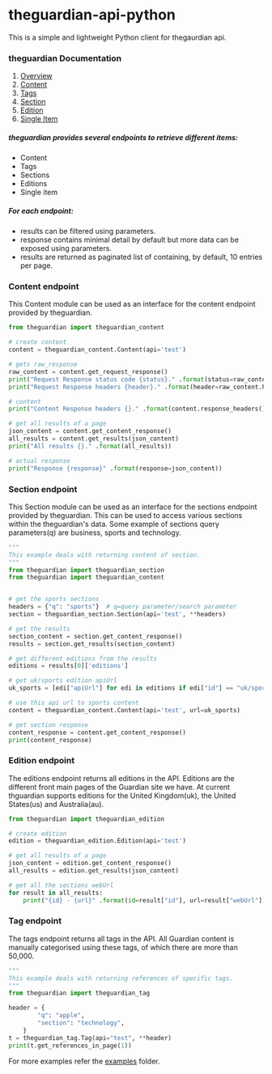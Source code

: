 # theguardian-api-python
This is a simple and lightweight Python client for thegaurdian api.

### theguardian Documentation
1. [Overview](http://open-platform.theguardian.com/documentation/)
2. [Content](http://open-platform.theguardian.com/documentation/search)
3. [Tags](http://open-platform.theguardian.com/documentation/tag)
4. [Section](http://open-platform.theguardian.com/documentation/section)
5. [Edition](http://open-platform.theguardian.com/documentation/edition)
6. [Single Item](http://open-platform.theguardian.com/documentation/item)

##### theguardian provides several endpoints to retrieve different items:

* Content
* Tags
* Sections
* Editions
* Single item

##### For each endpoint:

* results can be filtered using parameters.
* response contains minimal detail by default but more data can be exposed using parameters.
* results are returned as paginated list of containing, by default, 10 entries per page.

### Content endpoint
This Content module can be used as an interface for the content endpoint provided
by theguardian.
```python
from theguardian import theguardian_content

# create content
content = theguardian_content.Content(api='test')

# gets raw_response
raw_content = content.get_request_response()
print("Request Response status code {status}." .format(status=raw_content.status_code))
print("Request Response headers {header}." .format(header=raw_content.headers))

# content
print("Content Response headers {}." .format(content.response_headers()))

# get all results of a page
json_content = content.get_content_response()
all_results = content.get_results(json_content)
print("All results {}." .format(all_results))

# actual response
print("Response {response}" .format(response=json_content))
```
### Section endpoint
This Section module can be used as an interface for the sections endpoint provided
by theguardian. This can be used to access various sections within the theguardian's
data. Some example of sections query parameters(q) are business, sports and technology.
```python
"""
This example deals with returning content of section.
"""
from theguardian import theguardian_section
from theguardian import theguardian_content


# get the sports sections
headers = {"q": "sports"}  # q=query parameter/search parameter
section = theguardian_section.Section(api='test', **headers)

# get the results
section_content = section.get_content_response()
results = section.get_results(section_content)

# get different editions from the results
editions = results[0]['editions']

# get uk/sports edition apiUrl
uk_sports = [edi["apiUrl"] for edi in editions if edi["id"] == "uk/sport"][0]

# use this api url to sports content
content = theguardian_content.Content(api='test', url=uk_sports)

# get section response
content_response = content.get_content_response()
print(content_response)
```
### Edition endpoint
The editions endpoint returns all editions in the API.
Editions are the different front main pages of the Guardian site we have.
At current thguardian supports editions for the United Kingdom(uk), the United States(us) and Australia(au).
```python
from theguardian import theguardian_edition

# create edition
edition = theguardian_edition.Edition(api='test')

# get all results of a page
json_content = edition.get_content_response()
all_results = edition.get_results(json_content)

# get all the sections webUrl
for result in all_results:
    print("{id} - {url}" .format(id=result["id"], url=result["webUrl"]))

```
### Tag endpoint
The tags endpoint returns all tags in the API. All Guardian content
is manually categorised using these tags, of which there are more than 50,000.
```python
"""
This example deals with returning references of specific tags.
"""
from theguardian import theguardian_tag

header = {
        "q": "apple",
        "section": "technology",
    }
t = theguardian_tag.Tag(api="test", **header)
print(t.get_references_in_page(1))

```
For more examples refer the [examples](https://github.com/prabhath6/theguardian-api-python/tree/master/examples) folder.
